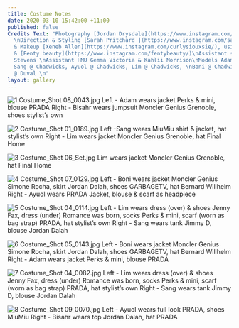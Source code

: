 ```yaml
---
title: Costume Notes
date: 2020-03-10 15:42:00 +11:00
published: false
Credits Text: "Photography [Jordan Drysdale](https://www.instagram.com/jordandrysdale/)
  \nDirection & Styling [Sarah Pritchard ](https://www.instagram.com/sar4hcant/)\nHair
  & Makeup [Xeneb Allen](https://www.instagram.com/curlysiouxsie/), using [Kevin Murphy](https://www.instagram.com/kevin.murphy/)
  & [Fenty beauty](https://www.instagram.com/fentybeauty/)\nAssistant stylist Will
  Stevens \nAssistant HMU Gemma Victoria & Kahlii Morrison\nModels Adam @ People Agency,
  Sang @ Chadwicks, Ayuol @ Chadwicks, Lim @ Chadwicks, \nBoni @ Chadwicks, Bisahr
  @ Duval \n"
layout: gallery
---
```



![1 Costume_Shot 08_0043.jpg](/uploads/1%20Costume_Shot%2008_0043.jpg)
Left - Adam wears jacket Perks & mini, blouse PRADA
Right - Bisahr wears jumpsuit Moncler Genius Grenoble, shoes stylist’s own

![2 Costume_Shot 01_0189.jpg](/uploads/2%20Costume_Shot%2001_0189.jpg)
Left -Sang wears MiuMiu shirt & jacket, hat stylist’s own
Right - Lim wears jacket Moncler Genius Grenoble, hat Final Home

![3 Costume_Shot 06_Set.jpg](/uploads/3%20Costume_Shot%2006_Set.jpg)
Lim wears jacket Moncler Genius Grenoble, hat Final Home

![4 Costume_Shot 07_0129.jpg](/uploads/4%20Costume_Shot%2007_0129.jpg)
Left - Boni wears jacket Moncler Genius Simone Rocha, skirt Jordan Dalah, shoes GARBAGETV, hat Bernard Willhelm
Right - Ayuol wears PRADA Jacket, blouse & scarf as headpiece 

![5 Costume_Shot 04_0114.jpg](/uploads/5%20Costume_Shot%2004_0114.jpg)
Left - Lim wears dress (over) & shoes Jenny Fax, dress (under) Romance was born, socks Perks & mini, scarf (worn as bag strap) PRADA, hat stylist’s own
Right - Sang wears tank Jimmy D, blouse Jordan Dalah 

![6 Costume_Shot 05_0143.jpg](/uploads/6%20Costume_Shot%2005_0143.jpg)
Left - Boni wears jacket Moncler Genius Simone Rocha, skirt Jordan Dalah, shoes GARBAGETV, hat Bernard Willhelm
Right - Adam wears jacket Perks & mini, blouse PRADA

![7 Costume_Shot 04_0082.jpg](/uploads/7%20Costume_Shot%2004_0082.jpg)
Left - Lim wears dress (over) & shoes Jenny Fax, dress (under) Romance was born, socks Perks & mini, scarf (worn as bag strap) PRADA, hat stylist’s own
Right - Sang wears tank Jimmy D, blouse Jordan Dalah 

![8 Costume_Shot 09_0070.jpg](/uploads/8%20Costume_Shot%2009_0070.jpg)
Left - Ayuol wears full look PRADA, shoes MiuMiu 
Right - Bisahr wears top Jordan Dalah, hat PRADA
